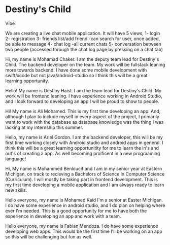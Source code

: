 # Destiny's Child

Vibe

We are creating a live chat mobile application. It will have 5 views,
1- login
2- registration
3- friends list/add friend
-can search for user, once added, be able to message
4- chat log
-all current chats
5- conversation between two people (accessed through the chat log page by pressing on a chat tab)


Hi, my name is Mohamad Chaker. I am the deputy team lead for Destiny's Child. The backend developer on the team. My work will be fullstack leaning more towards backend. I have done some mobile development with swift/xcode but not java/android-studio so I think this will be a great learning opportunity.

Hello! My name is Destiny Haist. I am the team lead for Destiny's Child. My work will be frontend leaning. I have experience working in Android Studio, and I look forward to developing an app I will be proud to show to people.

Hi! My name is Ali Mohamed. This is my first time developing an app. And, although I plan to include myself in every aspect of the project, I primarily want to work with the database as database knowledge was the thing I was lacking at my internship this summer.

Hello, my name is Ariel Gordon. I am the backend developer, this will be my first time working closely with Android studio and android apps in general. I think this will be a great learning opportunitity for me to learn the in's and out's of creating a app. As well becoming proificent in a new prograaming language! 

Hi, My name is Mohammed Benloucif and I am in my senior year at Eastern Michigan, on track to recieving a Bachelors of Science in Computer Science (Curriculum). I will mostly be taking part in frontend development. This is my first time developing a mobile application and I am always ready to learn new skills. 

Hello everyone, my name is Mohamed Kaid I'm a senior at Easter Michigan. I do have some experience in android studio, and I do plan on helping where ever I'm needed. This is a good opportunity for me to have both the experience in developing an app and work with a team.

Hello everyone, my name is Fabian Mendoza. I do have some experience developing web apps. This would be the first time I'll be working on an app so this will be challenging but fun as well.
